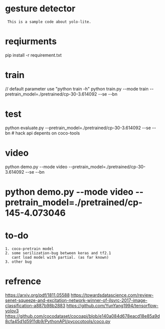 # gesture detector
     This is a sample code about yolo-lite.

# reqiurments
   pip install -r requirement.txt 

# train
   // default parameter use "python train -h"
   python train.py --mode train --pretrain_model=./pretrained/cp-30-3.614092 --se --bn

# test
   python evaluate.py --pretrain_model=./pretrained/cp-30-3.614092 --se --bn # hack api depents on coco-tools 

# video
   python demo.py --mode video --pretrain_model=./pretrained/cp-30-3.614092 --se --bn
   # python demo.py --mode video --pretrain_model=./pretrained/cp-145-4.073046

# to-do 
    1. coco-pretrain model
    2. some serilization-bug between keras and tf2.1
       cant load model with partial. (as far known)
    3. other bug 

# refrence
   https://arxiv.org/pdf/1811.05588
   https://towardsdatascience.com/review-senet-squeeze-and-excitation-network-winner-of-ilsvrc-2017-image-classification-a887b98b2883
   https://github.com/YunYang1994/tensorflow-yolov3
   https://github.com/cocodataset/cocoapi/blob/e140a084d678eacd18e85a9d8cfa45d1d5911db9/PythonAPI/pycocotools/coco.py
